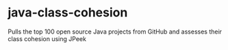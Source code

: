 # java-class-cohesion
Pulls the top 100 open source Java projects from GitHub and assesses their class cohesion using JPeek
